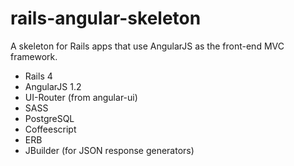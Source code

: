 rails-angular-skeleton
======================

A skeleton for Rails apps that use AngularJS as the front-end MVC framework.
- Rails 4
- AngularJS 1.2
- UI-Router (from angular-ui)
- SASS
- PostgreSQL
- Coffeescript
- ERB
- JBuilder (for JSON response generators)

